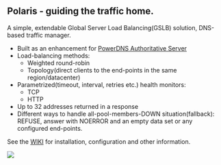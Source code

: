 ## Polaris - guiding the traffic home.

A simple, extendable Global Server Load Balancing(GSLB) solution, DNS-based traffic manager.

* Built as an enhancement for [PowerDNS Authoritative Server](https://www.powerdns.com/auth.html)
* Load-balancing methods:
    * Weighted round-robin
    * Topology(direct clients to the end-points in the same region/datacenter)
* Parametrized(timeout, interval, retries etc.) health monitors:
    * TCP
    * HTTP
* Up to 32 addresses returned in a response
* Different ways to handle all-pool-members-DOWN situation(fallback): REFUSE, answer with NOERROR and an empty data set or any configured end-points.

See the [WIKI](https://github.com/polaris-gslb/polaris-core/wiki) for installation, configuration and other information.

![](https://github.com/polaris-gslb/polaris-core/wiki/overview.jpg)

